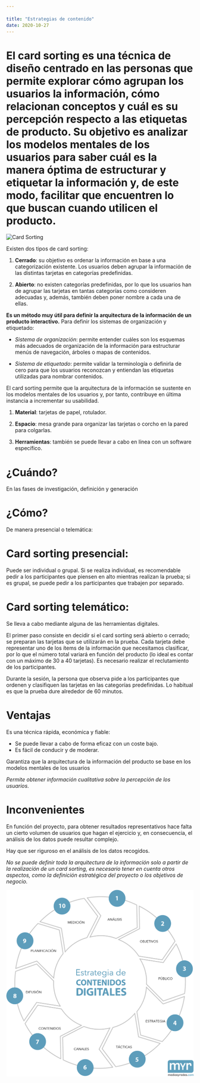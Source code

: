 ```yaml
---

title: "Estrategias de contenido"
date: 2020-10-27
---
```


# El card sorting es una técnica de diseño centrado en las personas que permite explorar cómo agrupan los usuarios la información, cómo relacionan conceptos y cuál es su percepción respecto a las etiquetas de producto. Su objetivo es analizar los modelos mentales de los usuarios para saber cuál es la manera óptima de estructurar y etiquetar la información y, de este modo, facilitar que encuentren lo que buscan cuando utilicen el producto.

![Card Sorting](/img/1_c6wJ_peW0Tr2baN-P2zmoA.png) 


Existen dos tipos de card sorting:

1. **Cerrado**: su objetivo es ordenar la información en base a una categorización existente. Los usuarios deben agrupar la información de las distintas tarjetas en categorías predefinidas.

2. **Abierto**: no existen categorías predefinidas, por lo que los usuarios han de agrupar las tarjetas en tantas categorías como consideren adecuadas y, además, también deben poner nombre a cada una de ellas.

**Es un método muy útil para definir la arquitectura de la información de un producto interactivo.** Para definir los sistemas de organización y etiquetado:

- _Sistema de organización_: permite entender cuáles son los esquemas más adecuados de organización de la información para estructurar menús de navegación, árboles o mapas de contenidos.

- _Sistema de etiquetado_: permite validar la terminología o definirla de cero para que los usuarios reconozcan y entiendan las etiquetas utilizadas para nombrar contenidos.

El card sorting permite que la arquitectura de la información se sustente en los modelos mentales
de los usuarios y, por tanto, contribuye en última instancia a incrementar su usabilidad.

1. **Material**: tarjetas de papel, rotulador.

2. **Espacio**: mesa grande para organizar las tarjetas o corcho en la pared para colgarlas.

3. **Herramientas**: también se puede llevar a cabo en línea con un software
específico.

# ¿Cuándo?

En las fases de investigación, definición y generación

# ¿Cómo?

De manera presencial o telemática:

# Card sorting presencial: 

Puede ser individual o grupal. Si se realiza individual, es recomendable pedir a los participantes que piensen en alto mientras realizan la prueba; si es grupal, se puede pedir a los participantes que trabajen por separado.

# Card sorting telemático: 

Se lleva a cabo mediante alguna de las herramientas digitales. 

El primer paso consiste en decidir si el card sorting será abierto o cerrado; se preparan las tarjetas
que se utilizarán en la prueba. Cada tarjeta debe representar uno de los ítems de la información que
necesitamos clasificar, por lo que el número total variará en función del producto (lo ideal es contar con un máximo de 30 a 40 tarjetas). Es necesario realizar el reclutamiento de los participantes. 

Durante la sesión, la persona que observa pide a los participantes que ordenen y clasifiquen las tarjetas en las categorías predefinidas. Lo habitual es que la prueba dure alrededor de 60 minutos.

# Ventajas

Es una técnica rápida, económica y fiable:
- Se puede llevar a cabo de forma eficaz con un coste bajo.
- Es fácil de conducir y de moderar.

Garantiza que la arquitectura de la información del producto se base en los modelos mentales de los usuarios 

_Permite obtener información cualitativa sobre la percepción de los usuarios._


# Inconvenientes

En función del proyecto, para obtener resultados representativos hace falta un cierto volumen de usuarios que hagan el ejercicio y, en consecuencia, el análisis de los datos puede resultar complejo.

Hay que ser riguroso en el análisis de los datos recogidos.

_No se puede definir toda la arquitectura de la información solo a partir de la realización de un card sorting, es necesario tener en cuenta otros aspectos, como la definición estratégica del proyecto o los objetivos de negocio._

![Estrategia de contenidos](/img/estrategia-de-contenidos-digitales.png) 

